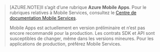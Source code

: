 >[AZURE.NOTE]Il s’agit d’une rubrique **Azure Mobile Apps**. Pour le rubriques relatives à Mobile Services, consultez le [Centre de documentation Mobile Services](/documentation/services/mobile-services/).
>
>Mobile Apps est actuellement en version préliminaire et n’est pas encore recommandé pour la production. Les contrats SDK et API sont susceptibles de changer, même dans les versions mineures. Pour les applications de production, préférez Mobile Services.

<!---HONumber=August15_HO8-->